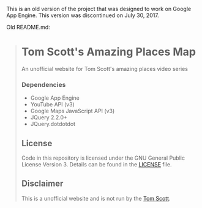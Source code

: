 This is an old version of the project that was designed to work on Google App Engine. This version was discontinued on July 30, 2017.

Old README.md:

># Tom Scott's Amazing Places Map
>An unofficial website for Tom Scott's amazing places video series
>### Dependencies
>- Google App Engine
>- YouTube API (v3)
>- Google Maps JavaScript API (v3)
>- JQuery 2.2.0+
>- JQuery.dotdotdot
>## License
>Code in this repository is licensed under the GNU General Public License Version 3. Details can be found in the [LICENSE](LICENSE) file. 
>## Disclaimer
>This is a unofficial website and is not run by the [Tom Scott](https://www.tomscott.com/).
